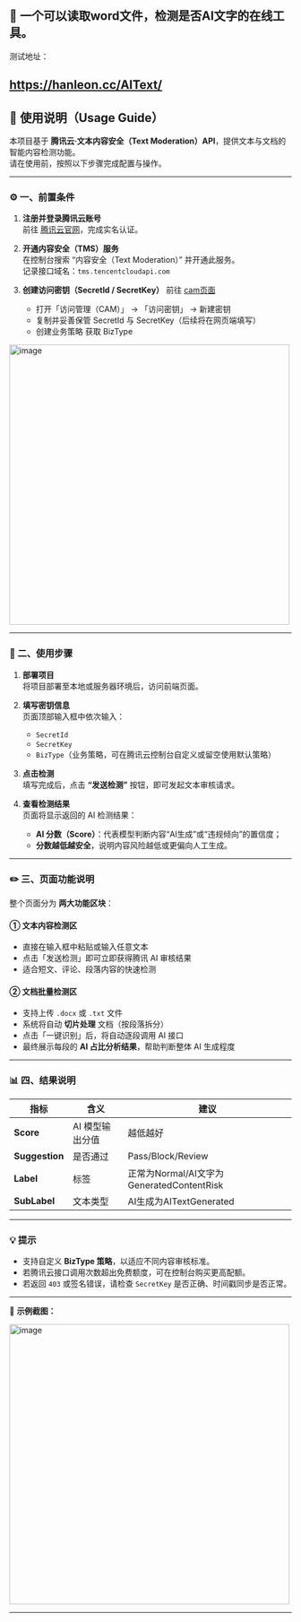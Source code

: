🚀 一个可以读取word文件，检测是否AI文字的在线工具。
---
测试地址：

https://hanleon.cc/AIText/
---
## 🧭 使用说明（Usage Guide）

本项目基于 **腾讯云·文本内容安全（Text Moderation）API**，提供文本与文档的智能内容检测功能。  
请在使用前，按照以下步骤完成配置与操作。

---

### ⚙️ 一、前置条件

1. **注册并登录腾讯云账号**  
   前往 [腾讯云官网](https://cloud.tencent.com/)，完成实名认证。  

2. **开通内容安全（TMS）服务**  
   在控制台搜索 “内容安全（Text Moderation）” 并开通此服务。  
   记录接口域名：`tms.tencentcloudapi.com`  

3. **创建访问密钥（SecretId / SecretKey）**
   前往 [cam页面](https://console.cloud.tencent.com/cam/capi)
   - 打开「访问管理（CAM）」 → 「访问密钥」 → 新建密钥  
   - 复制并妥善保管 SecretId 与 SecretKey（后续将在网页端填写）  
   - 创建业务策略 获取 BizType
  <img width="500" alt="image" src="https://github.com/user-attachments/assets/cb5c83e3-03b9-4867-9c75-417e9f25835c" />

---

### 🚀 二、使用步骤

1. **部署项目**  
   将项目部署至本地或服务器环境后，访问前端页面。

2. **填写密钥信息**  
   页面顶部输入框中依次输入：
   - `SecretId`
   - `SecretKey`
   - `BizType`（业务策略，可在腾讯云控制台自定义或留空使用默认策略）

3. **点击检测**  
   填写完成后，点击 **“发送检测”** 按钮，即可发起文本审核请求。

4. **查看检测结果**  
   页面将显示返回的 AI 检测结果：
   - **AI 分数（Score）**：代表模型判断内容“AI生成”或“违规倾向”的置信度；
   - **分数越低越安全**，说明内容风险越低或更偏向人工生成。

---

### ✏️ 三、页面功能说明

整个页面分为 **两大功能区块**：

#### ① 文本内容检测区  
- 直接在输入框中粘贴或输入任意文本  
- 点击「发送检测」即可立即获得腾讯 AI 审核结果  
- 适合短文、评论、段落内容的快速检测  

#### ② 文档批量检测区  
- 支持上传 `.docx` 或 `.txt` 文件  
- 系统将自动 **切片处理** 文档（按段落拆分）  
- 点击「一键识别」后，将自动逐段调用 AI 接口  
- 最终展示每段的 **AI 占比分析结果**，帮助判断整体 AI 生成程度  

---

### 📊 四、结果说明

| 指标 | 含义 | 建议 |
|------|------|------|
| **Score** | AI 模型输出分值 | 越低越好 |
| **Suggestion** | 是否通过 | Pass/Block/Review |
| **Label** | 标签 | 正常为Normal/AI文字为GeneratedContentRisk  |
| **SubLabel** | 文本类型 | AI生成为AITextGenerated  |

---

### 💡 提示

- 支持自定义 **BizType 策略**，以适应不同内容审核标准。  
- 若腾讯云接口调用次数超出免费额度，可在控制台购买更高配额。  
- 若返回 `403` 或签名错误，请检查 `SecretKey` 是否正确、时间戳同步是否正常。  

---

📘 **示例截图：**

<img width="500" alt="image" src="https://github.com/user-attachments/assets/07f11c8e-7b9e-4c4f-987d-3a456d0d76e8" />

---
